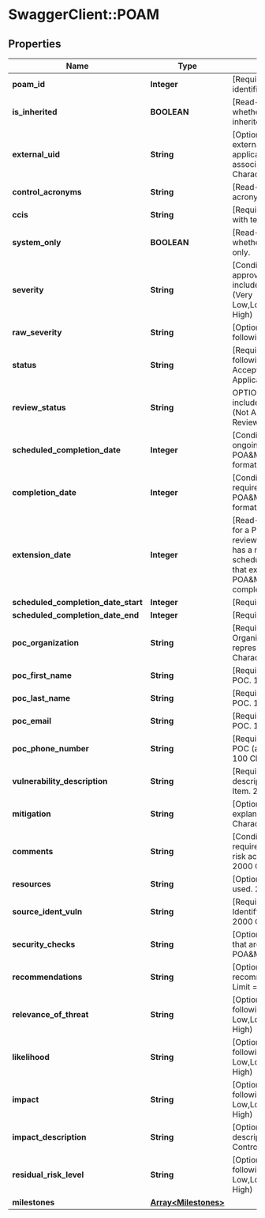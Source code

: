 # SwaggerClient::POAM

## Properties
Name | Type | Description | Notes
------------ | ------------- | ------------- | -------------
**poam_id** | **Integer** | [Required] Unique item identifier | [optional] 
**is_inherited** | **BOOLEAN** | [Read-only] Indicates whether a test result is inherited. | [optional] 
**external_uid** | **String** | [Optional] Unique identifier external to the eMASS application for use with associating POA&amp;Ms. 100 Characters. | [optional] 
**control_acronyms** | **String** | [Read-Only] System acronym name. | [optional] 
**ccis** | **String** | [Required] CCI associated with test result. | [optional] 
**system_only** | **BOOLEAN** | [Read-only] Indicates whether to include systems only. | [optional] 
**severity** | **String** | [Conditional] Required for approved items. Values include the following options (Very Low,Low,Moderate,High,Very High) | [optional] 
**raw_severity** | **String** | [Optional] Values include the following options (I,II,III) | [optional] 
**status** | **String** | [Required] Values include the following: (Ongoing,Risk Accepted,Completed,Not Applicable | [optional] 
**review_status** | **String** | OPTIONAL/REQUIRED Values include the following options: (Not Approved,Under Review,Approved) | [optional] 
**scheduled_completion_date** | **Integer** | [Conditional] Required for ongoing and completed POA&amp;M items. Unix time format. | [optional] 
**completion_date** | **Integer** | [Conditional] Field is required for completed POA&amp;M items. Unix time format. | [optional] 
**extension_date** | **Integer** | [Read-Only] Value returned for a POA&amp;M Item with review status Approved” and has a milestone with a scheduled completion date that extends beyond the POA&amp;M Item’s scheduled completion date.  | [optional] 
**scheduled_completion_date_start** | **Integer** | [Required] Unix time format. | [optional] 
**scheduled_completion_date_end** | **Integer** | [Required] Unix time format. | [optional] 
**poc_organization** | **String** | [Required] Organization/Office represented. 100 Characters. | [optional] 
**poc_first_name** | **String** | [Required] First name of POC. 100 Characters. | [optional] 
**poc_last_name** | **String** | [Required] Last name of POC. 100 Characters. | [optional] 
**poc_email** | **String** | [Required] Email address of POC. 100 Characters. | [optional] 
**poc_phone_number** | **String** | [Required] Phone number of POC (area code) ***-**** format. 100 Characters. | [optional] 
**vulnerability_description** | **String** | [Required] Provide a description of the POA&amp;M Item. 2000 Characters. | [optional] 
**mitigation** | **String** | [Optional] Include mitigation explanation. 2000 Characters. | [optional] 
**comments** | **String** | [Conditional] Field is required for completed and risk accepted POA&amp;M items. 2000 Characters | [optional] 
**resources** | **String** | [Optional] List of resources used. 250 Characters. | [optional] 
**source_ident_vuln** | **String** | [Required] Include Source Identifying Vulnerability text. 2000 Characters. | [optional] 
**security_checks** | **String** | [Optional] Security Checks that are associated with the POA&amp;M. | [optional] 
**recommendations** | **String** | [Optional] Include recommendations. Character Limit &#x3D; 2,000. | [optional] 
**relevance_of_threat** | **String** | [Optional] Values include the following options: (Very Low,Low,Moderate,High,Very High) | [optional] 
**likelihood** | **String** | [Optional] Values include the following options: (Very Low,Low,Moderate,High,Very High) | [optional] 
**impact** | **String** | [Optional] Values include the following options: (Very Low,Low,Moderate,High,Very High) | [optional] 
**impact_description** | **String** | [Optional] Include description of Security Control’s impact. | [optional] 
**residual_risk_level** | **String** | [Optional] Values include the following options: (Very Low,Low,Moderate,High,Very High) | [optional] 
**milestones** | [**Array&lt;Milestones&gt;**](Milestones.md) |  | [optional] 

